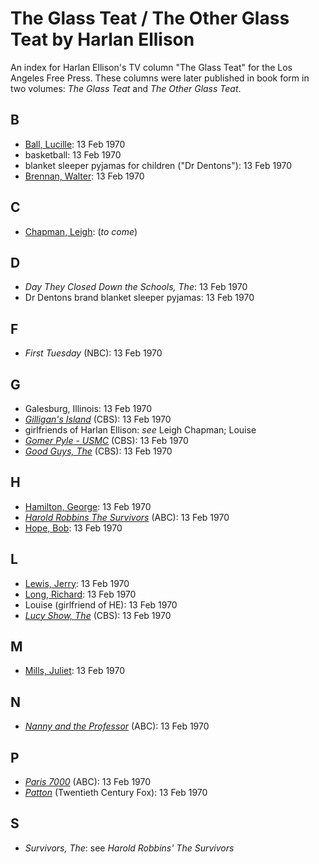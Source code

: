 # The Glass Teat / The Other Glass Teat by Harlan Ellison
An index for Harlan Ellison's TV column "The Glass Teat" for the Los Angeles Free Press. These columns were later published in book form in two volumes: _The Glass Teat_ and _The Other Glass Teat_.

## B

- [Ball, Lucille](https://en.wikipedia.org/wiki/Lucille_Ball): 13 Feb 1970
- basketball: 13 Feb 1970
- blanket sleeper pyjamas for children ("Dr Dentons"): 13 Feb 1970
- [Brennan, Walter](https://en.wikipedia.org/wiki/Walter_Brennan): 13 Feb 1970

## C

- [Chapman, Leigh](https://en.wikipedia.org/wiki/Leigh_Chapman): (_to come_)

## D

- _Day They Closed Down the Schools, The_: 13 Feb 1970
- Dr Dentons brand blanket sleeper pyjamas: 13 Feb 1970

## F

- _First Tuesday_ (NBC): 13 Feb 1970

## G

- Galesburg, Illinois: 13 Feb 1970
- [_Gilligan's Island_](https://en.wikipedia.org/wiki/Gilligan%27s_Island) (CBS): 13 Feb 1970
- girlfriends of Harlan Ellison: _see_ Leigh Chapman; Louise
- [_Gomer Pyle - USMC_](https://en.wikipedia.org/wiki/Gomer_Pyle_%E2%80%93_USMC) (CBS): 13 Feb 1970
- [_Good Guys, The_](https://en.wikipedia.org/wiki/The_Good_Guys_(1968_TV_series)) (CBS): 13 Feb 1970

## H

- [Hamilton, George](https://en.wikipedia.org/wiki/George_Hamilton_(actor)): 13 Feb 1970
- [_Harold Robbins The Survivors_](https://en.wikipedia.org/wiki/Harold_Robbins%27_The_Survivors) (ABC): 13 Feb 1970
- [Hope, Bob](https://en.wikipedia.org/wiki/Bob_Hope): 13 Feb 1970


## L
- [Lewis, Jerry](https://en.wikipedia.org/wiki/Jerry_Lewis): 13 Feb 1970
- [Long, Richard](https://en.wikipedia.org/wiki/Richard_Long_(actor)): 13 Feb 1970
- Louise (girlfriend of HE): 13 Feb 1970
- [_Lucy Show, The_](https://en.wikipedia.org/wiki/The_Lucy_Show) (CBS): 13 Feb 1970

## M

- [Mills, Juliet](https://en.wikipedia.org/wiki/Juliet_Mills): 13 Feb 1970

## N

- [_Nanny and the Professor_](https://en.wikipedia.org/wiki/Nanny_and_the_Professor) (ABC): 13 Feb 1970

## P

- [_Paris 7000_](https://en.wikipedia.org/wiki/Paris_7000) (ABC): 13 Feb 1970
- [_Patton_](https://www.imdb.com/title/tt0066206/) (Twentieth Century Fox): 13 Feb 1970

## S

- _Survivors, The_: see _Harold Robbins' The Survivors_
